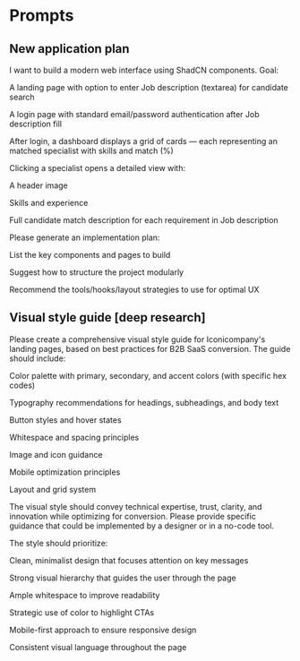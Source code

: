 # Prompts

## New application plan

I want to build a modern web interface using ShadCN components.
Goal:

A landing page with option to enter Job description (textarea) for candidate search

A login page with standard email/password authentication after Job description fill

After login, a dashboard displays a grid of cards — each representing an matched specialist with skills and match (%)

Clicking a specialist  opens a detailed view with:

A header image

Skills and experience

Full candidate match description for each requirement in Job description

Please generate an implementation plan:

List the key components and pages to build

Suggest how to structure the project modularly

Recommend the tools/hooks/layout strategies to use for optimal UX

## Visual style guide [deep research]

Please create a comprehensive visual style guide for Iconicompany's landing pages, based on best practices for B2B SaaS conversion. The guide should include:

Color palette with primary, secondary, and accent colors (with specific hex codes)

Typography recommendations for headings, subheadings, and body text

Button styles and hover states

Whitespace and spacing principles

Image and icon guidance

Mobile optimization principles

Layout and grid system

The visual style should convey technical expertise, trust, clarity, and innovation while optimizing for conversion. Please provide specific guidance that could be implemented by a designer or in a no-code tool.

The style should prioritize:

Clean, minimalist design that focuses attention on key messages

Strong visual hierarchy that guides the user through the page

Ample whitespace to improve readability

Strategic use of color to highlight CTAs

Mobile-first approach to ensure responsive design

Consistent visual language throughout the page
